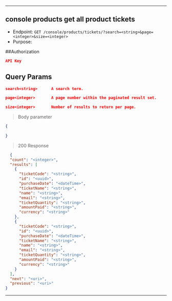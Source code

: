 
----------------------------------------------------------------------------------
## console products get all product tickets
* Endpoint: `GET /console/products/tickets/?search=<string>&page=<integer>&size=<integer>`
* Purpose: 

##Authorization

```json
API Key
```

## Query Params

```json
search<string>      A search term.

page<integer>       A page number within the paginated result set.

size<integer>       Number of results to return per page.
```
> Body parameter

```json
{
  
}
```
> 200 Response

```json
  {
  "count": "<integer>",
  "results": [
    {
      "ticketCode": "<string>",
      "id": "<uuid>",
      "purchaseDate": "<dateTime>",
      "ticketName": "<string>",
      "name": "<string>",
      "email": "<string>",
      "ticketQuantity": "<string>",
      "amountPaid": "<string>",
      "currency": "<string>"
    },
    {
      "ticketCode": "<string>",
      "id": "<uuid>",
      "purchaseDate": "<dateTime>",
      "ticketName": "<string>",
      "name": "<string>",
      "email": "<string>",
      "ticketQuantity": "<string>",
      "amountPaid": "<string>",
      "currency": "<string>"
    }
  ],
  "next": "<uri>",
  "previous": "<uri>"
}
```
----------------------------------------------------------------------------------